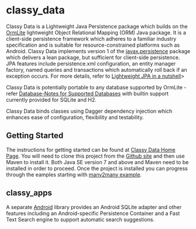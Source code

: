 # classy_data

Classy Data is a Lightweight Java Persistence package which builds on the [OrmLite](http://ormlite.com) lightweight Object Relational Mapping (ORM) Java package. 
It is a client-side persistence framework which adheres to a familiar industry specification and is suitable for resource-constrained platforms such as Android. 
Classy Data implements version 1 of the <a href="http://docs.oracle.com/javaee/6/api/javax/persistence/package-summary.html">javax.persistence</a> 
package which delivers a lean package, but sufficient for client-side persistence. JPA features include persistence.xml configuration, an entity manager factory, 
named queries and transactions which automatically roll back if an exception occurs. For more details, refer to [Lightweight JPA in a nutshell](http://cybersearch2.com.au/develop/jpa_intro.html)></a>

   
Classy Data is potentially portable to any database supported by OrmLite - refer [Database-Notes for Supported Databases](http://ormlite.com/javadoc/ormlite-core/doc-files/ormlite_2.html) with
builtin support currently provided for SQLite and H2.

Classy Data binds classes using Dagger dependency injection which enhances ease of configuration, flexibility and testability.

## Getting Started

The instructions for getting started can be found at [Classy Data Home Page](http://cybersearch2.com.au/develop/classydata.html).
You will need to clone this project from the [Github site](https://github.com/cybersearch2/classy_data) and then use
Maven to install it. Both Java SE version 7 and above and Maven need to be installed in order to proceed. Once
the project is installed you can progress through the eamples starting with [many2many example](http://cybersearch2.com.au/develop/many2many.html).


## classy_apps

A separate [Android](https://github.com/cybersearch2/classy_apps) library provides an Android SQLite adapter and other features including an Android-specific Persistence Container 
and a Fast Text Search engine to support automatic search suggestions.  
   

